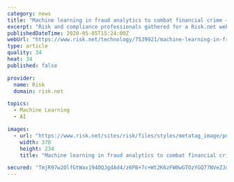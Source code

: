 ```yaml
---
category: news
title: "Machine learning in fraud analytics to combat financial crime – Getting it right"
excerpt: "Risk and compliance professionals gathered for a Risk.net webinar in association with NICE Actimize to consider the challenges and opportunities of successfully"
publishedDateTime: 2020-05-05T15:24:00Z
webUrl: "https://www.risk.net/technology/7539921/machine-learning-in-fraud-analytics-to-combat-financial-crime-getting-it-right"
type: article
quality: 34
heat: 34
published: false

provider:
  name: Risk
  domain: risk.net

topics:
  - Machine Learning
  - AI

images:
  - url: "https://www.risk.net/sites/risk/files/styles/metatag_image/public/2020-05/GettyImages-1208690722.jpg?h=c1e4ee25&itok=GxhN1cLq"
    width: 378
    height: 234
    title: "Machine learning in fraud analytics to combat financial crime – Getting it right"

secured: "TmjR97w2OlfGtWax194DQJgdAd4/z6PB+7c+Wt2K6zFW0wGTOzYGQ77NVeZJdODMZA4LPQRroKrGGnDR3aOJteJpxOfvz8Yq+bJS74+G0RVKBwOV0raQTdqQziSUVaXTnSrmglQi/jYRZZqh8q2Gt3RX4puXYPHPgE04CYcmQeTPaHnpxM9pzGU6aaMB44qOKyh+3YGJDdstpprLIUZ5m8ACQ5tjAPMEUtATwr2Qb2j5UJj3h9IQD07Zy2NOEGc3DejWb7QXRXFsa/TnHDsO5JIvQLHh7P0lZX0mHPAZ0MGiTvzOiUXSQ6PKWFFYea+9;8jVlzDhuMcELMIOOQIqwoA=="
---
```


